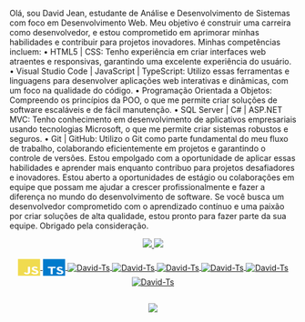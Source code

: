 Olá, sou David Jean, estudante de Análise e Desenvolvimento de Sistemas com foco em Desenvolvimento Web. Meu objetivo é construir uma carreira como desenvolvedor, e estou comprometido em aprimorar minhas habilidades e contribuir para projetos inovadores.
Minhas competências incluem:
• HTML5 | CSS: Tenho experiência em criar interfaces web atraentes e responsivas, garantindo uma excelente experiência do usuário.
• Visual Studio Code | JavaScript | TypeScript: Utilizo essas ferramentas e linguagens para desenvolver aplicações web interativas e dinâmicas, com um foco na qualidade do código.
• Programação Orientada a Objetos: Compreendo os princípios da POO, o que me permite criar soluções de software escaláveis e de fácil manutenção.
• SQL Server | C# | ASP.NET MVC: Tenho conhecimento em desenvolvimento de aplicativos empresariais usando tecnologias Microsoft, o que me permite criar sistemas robustos e seguros.
• Git | GitHub: Utilizo o Git como parte fundamental do meu fluxo de trabalho, colaborando eficientemente em projetos e garantindo o controle de versões.
Estou empolgado com a oportunidade de aplicar essas habilidades e aprender mais enquanto contribuo para projetos desafiadores e inovadores. Estou aberto a oportunidades de estágio ou colaborações em equipe que possam me ajudar a crescer profissionalmente e fazer a diferença no mundo do desenvolvimento de software.
Se você busca um desenvolvedor comprometido com o aprendizado contínuo e uma paixão por criar soluções de alta qualidade, estou pronto para fazer parte da sua equipe. Obrigado pela consideração. 


<div align="center">
  <a href="https://github.com/Davidjean23reis">
  <img height="140em" src="https://github-readme-stats.vercel.app/api?username=Davidjean23reis&show_icons=false&theme=dark&include_all_commits=true&count_private=true"/>
  <img height="140em" src="https://github-readme-stats.vercel.app/api/top-langs/?username=Davidjean23reis&layout=compact&langs_count=7&theme=dark"/>
<div>
<div style="display: inline_block"><br>
  <img align="center" alt="David-js" height="30" width="40" src="https://raw.githubusercontent.com/devicons/devicon/master/icons/javascript/javascript-plain.svg">
  <img align="center" alt="David-Ts" height="30" width="40" src="https://raw.githubusercontent.com/devicons/devicon/master/icons/typescript/typescript-plain.svg">
  <img align="center" alt="David-Ts" height="30" width="40" src="https://cdn.jsdelivr.net/gh/devicons/devicon/icons/git/git-original.svg" />
  <img align="center" alt="David-Ts" height="30" width="40" src="https://cdn.jsdelivr.net/gh/devicons/devicon/icons/docker/docker-original.svg" />
  <img align="center" alt="David-Ts" height="30" width="40"  src="https://cdn.jsdelivr.net/gh/devicons/devicon/icons/kubernetes/kubernetes-plain.svg" />
  <img align="center" alt="David-Ts" height="30" width="40"src="https://cdn.jsdelivr.net/gh/devicons/devicon/icons/mongodb/mongodb-original.svg" />
  <img align="center" alt="David-Ts" height="30" width="40"src="https://cdn.jsdelivr.net/gh/devicons/devicon/icons/vscode/vscode-original.svg" />
  <img align="center" alt="David-Ts" height="30" width="40"src="https://cdn.jsdelivr.net/gh/devicons/devicon/icons/adonisjs/adonisjs-original.svg" />
          
                                                      
          
</div>
  
  ##
 
<div> 
 
  <a href="https://www.linkedin.com/in/david-jean-reis-de-oliveira-3682a2248/" target="_blank"><img src="https://img.shields.io/badge/-LinkedIn-%230077B5?style=for-the-badge&logo=linkedin&logoColor=white" target="_blank"></a>  
